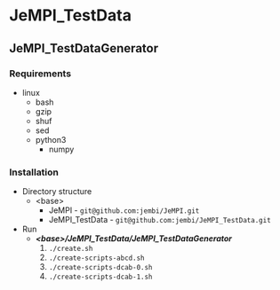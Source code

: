 # JeMPI_TestData

## JeMPI_TestDataGenerator

### Requirements
- linux 
  - bash
  - gzip
  - shuf
  - sed
  - python3
    - numpy

### Installation
- Directory structure
  - \<base>
    - JeMPI           - ```git@github.com:jembi/JeMPI.git```
    - JeMPI_TestData  - ```git@github.com:jembi/JeMPI_TestData.git```
- Run
  - **_\<base>/JeMPI_TestData/JeMPI_TestDataGenerator_**
     1. ```./create.sh```
     2. ```./create-scripts-abcd.sh```
     3. ```./create-scripts-dcab-0.sh```
     4. ```./create-scripts-dcab-1.sh```  

